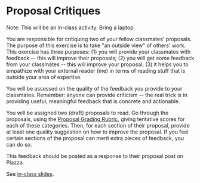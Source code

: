 # Proposal Critiques

Note: This will be an in-class activity. Bring a laptop.

You are responsible for critiquing two of your fellow classmates' proposals. The purpose of this exercise is to take "an outside view" of others' work. This exercise has three purposes: (1) you will provide your classmates with feedback -- this will improve their proposals; (2) you will get some feedback from your classmates -- this will improve your proposal; (3) it helps you to empathize with your external reader (me) in terms of reading stuff that is outside your area of expertise.

You will be assessed on the quality of the feedback you provide to your classmates. Remember: anyone can provide criticism -- the real trick is in providing useful, meaningful feedback that is concrete and actionable.

You will be assigned two (draft) proposals to read. Go through the proposals, using the [Proposal Grading Rubric](proposal-grading-rubric.md), giving tentative scores for each of these categories. Then, for each section of their proposal, provide at least one quality suggestion on how to improve the proposal. If you feel certain sections of the proposal can merit extra pieces of feedback, you can do so.

This feedback should be posted as a response to their proposal post on Piazza.

See [in-class slides](slides/502-2-critiques.pptx).
